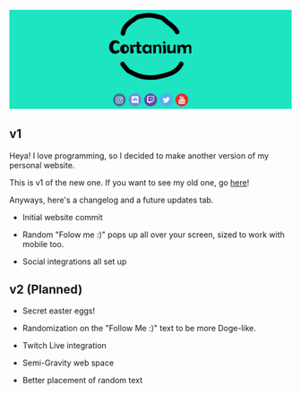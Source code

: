 ![Cortanium's Website](https://github.com/Cortanium/websitecontent/blob/main/corty.PNG?raw=true)
## v1

Heya! I love programming, so I decided to make another version of my personal website. 

This is v1 of the new one. 
If you want to see my old one, go [here](github.com/cortanium/legacywebsite)!

Anyways, here's a changelog and a future updates tab.

- Initial website commit

- Random "Folow me :)" pops up all over your screen, sized to work with mobile too.

- Social integrations all set up


## v2 (Planned)

- Secret easter eggs! 

- Randomization on the "Follow Me :)" text to be more Doge-like.

- Twitch Live integration

- Semi-Gravity web space

- Better placement of random text
